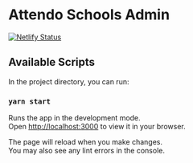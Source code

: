 # Attendo Schools Admin

[![Netlify Status](https://api.netlify.com/api/v1/badges/cfcabed4-a5f4-40f1-b077-322cae90e9e3/deploy-status)](https://app.netlify.com/sites/attendo-admin-schools/deploys)

## Available Scripts

In the project directory, you can run:

### `yarn start`

Runs the app in the development mode.\
Open [http://localhost:3000](http://localhost:3000) to view it in your browser.

The page will reload when you make changes.\
You may also see any lint errors in the console.
